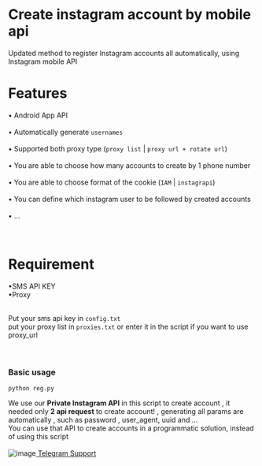 # Create instagram account by mobile api
Updated method to register Instagram accounts all automatically, using Instagram mobile API<br>



# Features
&#x2022; Android App API<br><br>
&#x2022; Automatically generate `usernames`<br><br>
&#x2022; Supported both proxy type (`proxy list` | `proxy url + rotate url`)<br><br>
&#x2022; You are able to choose how many accounts to create by 1 phone number<br><br>
&#x2022; You are able to choose format of the cookie (`IAM`  | `instagrapi`)<br><br>
&#x2022; You can define which instagram user to be followed by created accounts<br><br>
&#x2022; ...<br><br><br>


# Requirement<br>
&#x2022;SMS API KEY<br>
&#x2022;Proxy<br><br>

Put your sms api key in `config.txt `<br>
put your proxy list in `proxies.txt` or enter it in the script if you want to use proxy_url<br><br><br>


### Basic usage<br>
```
python reg.py
```


We use our **Private Instagram API** in this script to create account , it needed only **2 api request** to create account! , generating all params are automatically , such as password , user_agent, uuid and ...<br>
You can use that API to create accounts in a programmatic solution, instead of using this script<br><br>
![image](https://user-images.githubusercontent.com/41697758/207024631-6af6bdb1-b6bc-4597-9674-eb89a1f70e85.png)[  Telegram Support](https://imwhodifferent.t.me)


